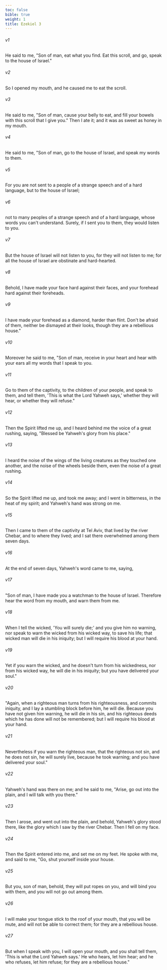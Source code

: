 ```yaml
---
toc: false
bible: true
weight: 1
title: Ezekiel 3
---
```




###### v1 
He said to me, "Son of man, eat what you find. Eat this scroll, and go, speak to the house of Israel." 

###### v2 
So I opened my mouth, and he caused me to eat the scroll. 

###### v3 
He said to me, "Son of man, cause your belly to eat, and fill your bowels with this scroll that I give you." Then I ate it; and it was as sweet as honey in my mouth. 

###### v4 
He said to me, "Son of man, go to the house of Israel, and speak my words to them. 

###### v5 
For you are not sent to a people of a strange speech and of a hard language, but to the house of Israel; 

###### v6 
not to many peoples of a strange speech and of a hard language, whose words you can't understand. Surely, if I sent you to them, they would listen to you. 

###### v7 
But the house of Israel will not listen to you, for they will not listen to me; for all the house of Israel are obstinate and hard-hearted. 

###### v8 
Behold, I have made your face hard against their faces, and your forehead hard against their foreheads. 

###### v9 
I have made your forehead as a diamond, harder than flint. Don't be afraid of them, neither be dismayed at their looks, though they are a rebellious house." 

###### v10 
Moreover he said to me, "Son of man, receive in your heart and hear with your ears all my words that I speak to you. 

###### v11 
Go to them of the captivity, to the children of your people, and speak to them, and tell them, 'This is what the Lord Yahweh says,' whether they will hear, or whether they will refuse." 

###### v12 
Then the Spirit lifted me up, and I heard behind me the voice of a great rushing, saying, "Blessed be Yahweh's glory from his place." 

###### v13 
I heard the noise of the wings of the living creatures as they touched one another, and the noise of the wheels beside them, even the noise of a great rushing. 

###### v14 
So the Spirit lifted me up, and took me away; and I went in bitterness, in the heat of my spirit; and Yahweh's hand was strong on me. 

###### v15 
Then I came to them of the captivity at Tel Aviv, that lived by the river Chebar, and to where they lived; and I sat there overwhelmed among them seven days. 

###### v16 
At the end of seven days, Yahweh's word came to me, saying, 

###### v17 
"Son of man, I have made you a watchman to the house of Israel. Therefore hear the word from my mouth, and warn them from me. 

###### v18 
When I tell the wicked, 'You will surely die;' and you give him no warning, nor speak to warn the wicked from his wicked way, to save his life; that wicked man will die in his iniquity; but I will require his blood at your hand. 

###### v19 
Yet if you warn the wicked, and he doesn't turn from his wickedness, nor from his wicked way, he will die in his iniquity; but you have delivered your soul." 

###### v20 
"Again, when a righteous man turns from his righteousness, and commits iniquity, and I lay a stumbling block before him, he will die. Because you have not given him warning, he will die in his sin, and his righteous deeds which he has done will not be remembered; but I will require his blood at your hand. 

###### v21 
Nevertheless if you warn the righteous man, that the righteous not sin, and he does not sin, he will surely live, because he took warning; and you have delivered your soul." 

###### v22 
Yahweh's hand was there on me; and he said to me, "Arise, go out into the plain, and I will talk with you there." 

###### v23 
Then I arose, and went out into the plain, and behold, Yahweh's glory stood there, like the glory which I saw by the river Chebar. Then I fell on my face. 

###### v24 
Then the Spirit entered into me, and set me on my feet. He spoke with me, and said to me, "Go, shut yourself inside your house. 

###### v25 
But you, son of man, behold, they will put ropes on you, and will bind you with them, and you will not go out among them. 

###### v26 
I will make your tongue stick to the roof of your mouth, that you will be mute, and will not be able to correct them; for they are a rebellious house. 

###### v27 
But when I speak with you, I will open your mouth, and you shall tell them, 'This is what the Lord Yahweh says.' He who hears, let him hear; and he who refuses, let him refuse; for they are a rebellious house."
